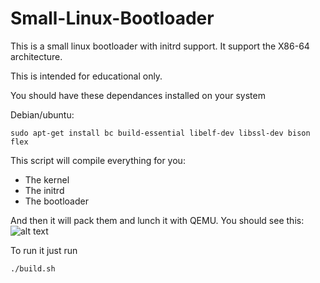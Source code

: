 # Small-Linux-Bootloader

This is a small linux bootloader with initrd support. It support the X86-64 architecture. 

This is intended for educational only.

You should have these dependances installed on your system

Debian/ubuntu:

`sudo apt-get install bc build-essential libelf-dev libssl-dev bison flex`

This script will compile everything for you:

* The kernel
* The initrd 
* The bootloader 

And then it will pack them and lunch it with QEMU.
You should see this:
![alt text](https://github.com/arnaudmeauzoone/Small-Linux-Bootloader/blob/master/kernel-boot.png)

To run it just run 

```shell
./build.sh
```

